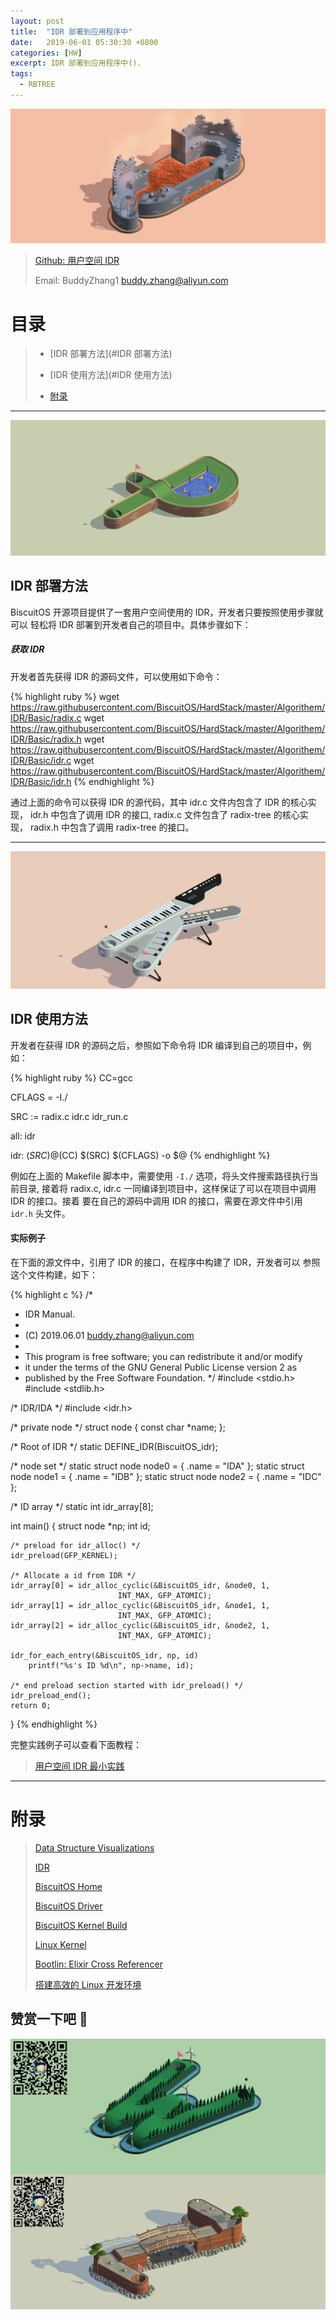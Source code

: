 ```yaml
---
layout: post
title:  "IDR 部署到应用程序中"
date:   2019-06-01 05:30:30 +0800
categories: [HW]
excerpt: IDR 部署到应用程序中().
tags:
  - RBTREE
---
```


![DTS](https://raw.githubusercontent.com/EmulateSpace/PictureSet/master/BiscuitOS/kernel/IND00000Q.jpg)

> [Github: 用户空间 IDR](https://github.com/BiscuitOS/HardStack/tree/master/Algorithem/IDR/Basic)
>
> Email: BuddyZhang1 <buddy.zhang@aliyun.com>

# 目录

> - [IDR 部署方法](#IDR 部署方法)
>
> - [IDR 使用方法](#IDR 使用方法)
>
> - [附录](#附录)

-----------------------------------
<span id="IDR 部署方法"></span>

![](https://raw.githubusercontent.com/EmulateSpace/PictureSet/master/BiscuitOS/kernel/IND00000P.jpg)

## IDR 部署方法

BiscuitOS 开源项目提供了一套用户空间使用的 IDR，开发者只要按照使用步骤就可以
轻松将 IDR 部署到开发者自己的项目中。具体步骤如下：

##### 获取 IDR

开发者首先获得 IDR 的源码文件，可以使用如下命令：

{% highlight ruby %}
wget https://raw.githubusercontent.com/BiscuitOS/HardStack/master/Algorithem/IDR/Basic/radix.c
wget https://raw.githubusercontent.com/BiscuitOS/HardStack/master/Algorithem/IDR/Basic/radix.h
wget https://raw.githubusercontent.com/BiscuitOS/HardStack/master/Algorithem/IDR/Basic/idr.c
wget https://raw.githubusercontent.com/BiscuitOS/HardStack/master/Algorithem/IDR/Basic/idr.h
{% endhighlight %}

通过上面的命令可以获得 IDR 的源代码，其中 idr.c 文件内包含了 IDR 的核心实现，
idr.h 中包含了调用 IDR 的接口, radix.c 文件包含了 radix-tree 的核心实现，
radix.h 中包含了调用 radix-tree 的接口。

------------------------------

<span id="IDR 使用方法"></span>

![](https://raw.githubusercontent.com/EmulateSpace/PictureSet/master/BiscuitOS/kernel/IND00000K.jpg)

## IDR 使用方法

开发者在获得 IDR 的源码之后，参照如下命令将 IDR 编译到自己的项目中，例如：

{% highlight ruby %}
CC=gcc

CFLAGS = -I./

SRC := radix.c idr.c idr_run.c

all: idr

idr: $(SRC)
	@$(CC) $(SRC) $(CFLAGS) -o $@
{% endhighlight %}

例如在上面的 Makefile 脚本中，需要使用 `-I./` 选项，将头文件搜索路径执行当前目录,
接着将 radix.c, idr.c 一同编译到项目中，这样保证了可以在项目中调用 IDR 的接口。接着
要在自己的源码中调用 IDR 的接口，需要在源文件中引用 `idr.h` 头文件。

#### 实际例子

在下面的源文件中，引用了 IDR 的接口，在程序中构建了 IDR，开发者可以
参照这个文件构建，如下：

{% highlight c %}
/*
 * IDR Manual.
 *
 * (C) 2019.06.01 <buddy.zhang@aliyun.com>
 *
 * This program is free software; you can redistribute it and/or modify
 * it under the terms of the GNU General Public License version 2 as
 * published by the Free Software Foundation.
 */
#include <stdio.h>
#include <stdlib.h>

/* IDR/IDA */
#include <idr.h>

/* private node */
struct node {
	const char *name;
};

/* Root of IDR */
static DEFINE_IDR(BiscuitOS_idr);

/* node set */
static struct node node0 = { .name = "IDA" };
static struct node node1 = { .name = "IDB" };
static struct node node2 = { .name = "IDC" };

/* ID array */
static int idr_array[8];

int main()
{
	struct node *np;
	int id;

	/* preload for idr_alloc() */
	idr_preload(GFP_KERNEL);

	/* Allocate a id from IDR */
	idr_array[0] = idr_alloc_cyclic(&BiscuitOS_idr, &node0, 1,
							INT_MAX, GFP_ATOMIC);
	idr_array[1] = idr_alloc_cyclic(&BiscuitOS_idr, &node1, 1,
							INT_MAX, GFP_ATOMIC);
	idr_array[2] = idr_alloc_cyclic(&BiscuitOS_idr, &node2, 1,
							INT_MAX, GFP_ATOMIC);

	idr_for_each_entry(&BiscuitOS_idr, np, id)
		printf("%s's ID %d\n", np->name, id);

	/* end preload section started with idr_preload() */
	idr_preload_end();
	return 0;
}
{% endhighlight %}

完整实践例子可以查看下面教程：

> [用户空间 IDR 最小实践](https://biscuitos.github.io/blog/IDR/#%E7%BA%A2%E9%BB%91%E6%A0%91%E5%9C%A8%E5%BA%94%E7%94%A8%E7%A8%8B%E5%BA%8F%E4%B8%AD%E6%9C%80%E5%B0%8F%E5%AE%9E%E8%B7%B5)

-----------------------------------------------

# <span id="附录">附录</span>

> [Data Structure Visualizations](https://www.cs.usfca.edu/~galles/visualization/Algorithms.html)
>
> [IDR](https://biscuitos.github.io/blog/IDR/)
>
> [BiscuitOS Home](https://biscuitos.github.io/)
>
> [BiscuitOS Driver](https://biscuitos.github.io/blog/BiscuitOS_Catalogue/)
>
> [BiscuitOS Kernel Build](https://biscuitos.github.io/blog/Kernel_Build/)
>
> [Linux Kernel](https://www.kernel.org/)
>
> [Bootlin: Elixir Cross Referencer](https://elixir.bootlin.com/linux/latest/source)
>
> [搭建高效的 Linux 开发环境](https://biscuitos.github.io/blog/Linux-debug-tools/)

## 赞赏一下吧 🙂

![MMU](https://raw.githubusercontent.com/EmulateSpace/PictureSet/master/BiscuitOS/kernel/HAB000036.jpg)
